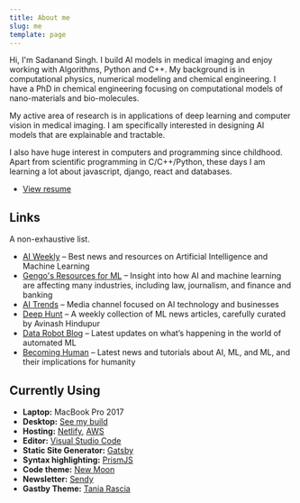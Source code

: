 ```yaml
---
title: About me
slug: me
template: page
---
```


Hi, I'm Sadanand Singh. I build AI models in medical imaging and enjoy working with Algorithms, Python and C++.
My background is in computational physics, numerical modeling and chemical engineering. I have a PhD in chemical engineering focusing on computational models of nano-materials and bio-molecules.

My active area of research is in applications of deep learning and computer vision in medical imaging. I am specifically interested in designing AI models that are explainable and tractable.

I also have huge interest in computers and programming since childhood. Apart from scientific programming in C/C++/Python, these days I am learning a lot about javascript, django, react and databases.

- [View resume](/resume)


## Links

A non-exhaustive list.

- [AI Weekly](http://aiweekly.co) – Best news and resources on Artificial Intelligence and Machine Learning
- [Gengo's Resources for ML](https://gengo.ai/resources/) – Insight into how AI and machine learning are affecting many industries, including law, journalism, and finance and banking
- [AI Trends](https://aitrends.com/) – Media channel focused on AI technology and businesses
- [Deep Hunt](https://deephunt.in/) – A weekly collection of ML news articles, carefully curated by Avinash Hindupur
- [Data Robot Blog](https://blog.datarobot.com/) – Latest updates on what’s happening in the world of automated ML
- [Becoming Human](https://becominghuman.ai/) – Latest news and tutorials about AI, ML, and ML, and their implications for humanity



## Currently Using

- **Laptop:** MacBook Pro 2017
- **Desktop:** [See my build](/mydlsetup/#workstation-hadware)
- **Hosting:** [Netlify](https://netlify.com), [AWS](https://aws.amazon.com)
- **Editor:** [Visual Studio Code](https://code.visualstudio.com/)
- **Static Site Generator:** [Gatsby](https://gatsbyjs.org)
- **Syntax highlighting:** [PrismJS](http://prismjs.com/)
- **Code theme:** [New Moon](https://taniarascia.github.io/new-moon)
- **Newsletter:** [Sendy](https://sendy.co)
- **Gastby Theme:** [Tania Rascia](https://www.taniarascia.com/)
